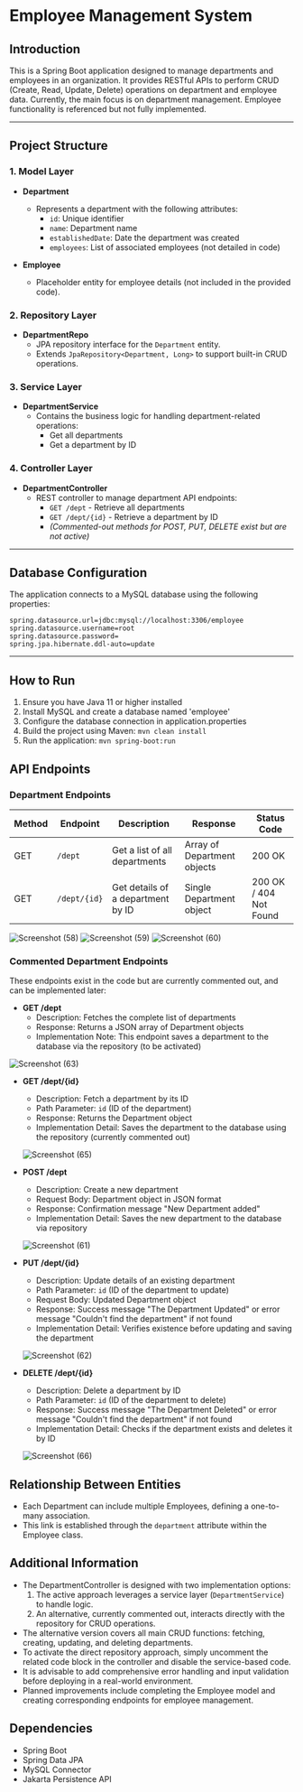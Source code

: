 # Employee Management System

## Introduction
This is a Spring Boot application designed to manage departments and employees in an organization. It provides RESTful APIs to perform CRUD (Create, Read, Update, Delete) operations on department and employee data. Currently, the main focus is on department management. Employee functionality is referenced but not fully implemented.

---
 
## Project Structure

### 1. Model Layer
- **Department**
  - Represents a department with the following attributes:
    - `id`: Unique identifier
    - `name`: Department name
    - `establishedDate`: Date the department was created
    - `employees`: List of associated employees (not detailed in code)

- **Employee**
  - Placeholder entity for employee details (not included in the provided code).

### 2. Repository Layer
- **DepartmentRepo**
  - JPA repository interface for the `Department` entity.
  - Extends `JpaRepository<Department, Long>` to support built-in CRUD operations.

### 3. Service Layer
- **DepartmentService**
  - Contains the business logic for handling department-related operations:
    - Get all departments
    - Get a department by ID

### 4. Controller Layer
- **DepartmentController**
  - REST controller to manage department API endpoints:
    - `GET /dept` - Retrieve all departments
    - `GET /dept/{id}` - Retrieve a department by ID
    - *(Commented-out methods for POST, PUT, DELETE exist but are not active)*

---
 
 ## Database Configuration

The application connects to a MySQL database using the following properties:

```properties
spring.datasource.url=jdbc:mysql://localhost:3306/employee
spring.datasource.username=root
spring.datasource.password=
spring.jpa.hibernate.ddl-auto=update
```
---

## How to Run

1. Ensure you have Java 11 or higher installed
2. Install MySQL and create a database named 'employee'
3. Configure the database connection in application.properties
4. Build the project using Maven: `mvn clean install`
5. Run the application: `mvn spring-boot:run`

## API Endpoints

### Department Endpoints

| Method | Endpoint     | Description                  | Response                    | Status Code |
|--------|--------------|------------------------------|-----------------------------|-------------|
| GET    | `/dept`      | Get a list of all departments | Array of Department objects | 200 OK      |
| GET    | `/dept/{id}` | Get details of a department by ID | Single Department object     | 200 OK / 404 Not Found |

 
 ![Screenshot (58)](https://github.com/user-attachments/assets/49b48ae7-339c-499e-aa31-628e9db2099a)
![Screenshot (59)](https://github.com/user-attachments/assets/da19faf4-c8b6-44ab-854c-cf25f37f55ea)
![Screenshot (60)](https://github.com/user-attachments/assets/68fb95ed-e08e-41bc-96fa-72e82ae59d11)



### Commented Department Endpoints
These endpoints exist in the code but are currently commented out, and can be implemented later:

- **GET /dept**  
  - Description: Fetches the complete list of departments  
  - Response: Returns a JSON array of Department objects  
  - Implementation Note: This endpoint saves a department to the database via the repository (to be activated)  

 ![Screenshot (63)](https://github.com/user-attachments/assets/5151a3cd-1d04-42a0-ad96-2ad39ed99d57)

- **GET /dept/{id}**  
  - Description: Fetch a department by its ID  
  - Path Parameter: `id` (ID of the department)  
  - Response: Returns the Department object  
  - Implementation Detail: Saves the department to the database using the repository (currently commented out)  
  
  ![Screenshot (65)](https://github.com/user-attachments/assets/e4bc75a6-7c8e-46fc-a82b-b9b3f94e77fa)

- **POST /dept**  
  - Description: Create a new department  
  - Request Body: Department object in JSON format  
  - Response: Confirmation message "New Department added"  
  - Implementation Detail: Saves the new department to the database via repository  
  
  ![Screenshot (61)](https://github.com/user-attachments/assets/099822f7-6ecf-4212-8814-1979bfe6b7dd)

- **PUT /dept/{id}**  
  - Description: Update details of an existing department  
  - Path Parameter: `id` (ID of the department to update)  
  - Request Body: Updated Department object  
  - Response: Success message "The Department Updated" or error message "Couldn't find the department" if not found  
  - Implementation Detail: Verifies existence before updating and saving the department  
  
  ![Screenshot (62)](https://github.com/user-attachments/assets/82f0c29d-b653-43a1-a004-385d9a6409ff)

- **DELETE /dept/{id}**  
  - Description: Delete a department by ID  
  - Path Parameter: `id` (ID of the department to delete)  
  - Response: Success message "The Department Deleted" or error message "Couldn't find the department" if not found  
  - Implementation Detail: Checks if the department exists and deletes it by ID

 
  ![Screenshot (66)](https://github.com/user-attachments/assets/d42d0003-9e02-42cb-bbce-6ca3296a16b1)


## Relationship Between Entities
- Each Department can include multiple Employees, defining a one-to-many association.
- This link is established through the `department` attribute within the Employee class.

## Additional Information
- The DepartmentController is designed with two implementation options:
  1. The active approach leverages a service layer (`DepartmentService`) to handle logic.
  2. An alternative, currently commented out, interacts directly with the repository for CRUD operations.
- The alternative version covers all main CRUD functions: fetching, creating, updating, and deleting departments.
- To activate the direct repository approach, simply uncomment the related code block in the controller and disable the service-based code.
- It is advisable to add comprehensive error handling and input validation before deploying in a real-world environment.
- Planned improvements include completing the Employee model and creating corresponding endpoints for employee management.


## Dependencies
- Spring Boot
- Spring Data JPA
- MySQL Connector
- Jakarta Persistence API


